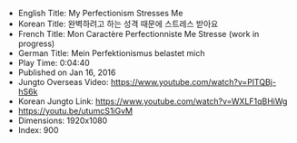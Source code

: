 * English Title: My Perfectionism Stresses Me
* Korean Title: 완벽하려고 하는 성격 때문에 스트레스 받아요
* French Title: Mon Caractère Perfectionniste Me Stresse (work in progress)
* German Title: Mein Perfektionismus belastet mich
* Play Time: 0:04:40
* Published on Jan 16, 2016
* Jungto Overseas Video: https://www.youtube.com/watch?v=PlTQBj-hS6k
* Korean Jungto Link: https://www.youtube.com/watch?v=WXLF1qBHiWg
* https://youtu.be/utumcS1iGvM
* Dimensions: 1920x1080
* Index: 900
